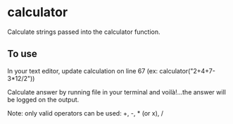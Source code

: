 # calculator

Calculate strings passed into the calculator function.

## To use

In your text editor, update calculation on line 67 (ex: calculator("2+4+7-3*12/2"))

Calculate answer by running file in your terminal and voilà!...the answer will be logged on the output.

Note: only valid operators can be used: +, -, * (or x), /
